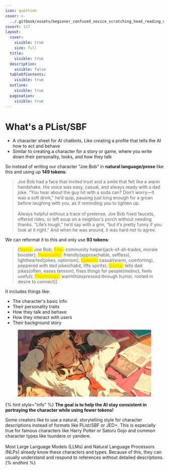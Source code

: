```yaml
---
icon: question
cover: >-
  ../.gitbook/assets/beginner_confused_novice_scratching_head_reading_d_e5648422-cabd-41aa-b491-d803016041ce_0.png
coverY: 117
layout:
  cover:
    visible: true
    size: full
  title:
    visible: true
  description:
    visible: false
  tableOfContents:
    visible: true
  outline:
    visible: true
  pagination:
    visible: true
---
```


# What's a PList/SBF

* A character sheet for AI chatbots, Like creating a profile that tells the AI how to act and behave
* Similar to creating a character for a story or game, where you write down their personality, looks, and how they talk

So instead of writing our character "Joe Bob" in **natural language/prose** like this and using up **149 tokens**:

> Joe Bob had a face that invited trust and a smile that felt like a warm handshake. His voice was easy, casual, and always ready with a dad joke. “You hear about the guy hit with a soda can? Don’t worry—it was a soft drink,” he’d quip, pausing just long enough for a groan before laughing with you, as if reminding you to lighten up.\
> \
> Always helpful without a trace of pretense, Joe Bob fixed faucets, offered rides, or left soup on a neighbor’s porch without needing thanks. “Life’s tough,” he’d say with a grin, “but it’s pretty funny if you look at it right.” And when he was around, it was hard not to agree.

We can reformat it to this and only use **93 tokens**:

> \[<mark style="color:orange;">Name:</mark> Joe Bob; <mark style="color:orange;">Role:</mark> community helper(jack-of-all-trades, morale booster); <mark style="color:orange;">Personality:</mark> friendly(approachable, selfless), lighthearted(jokes, optimism); <mark style="color:orange;">Speech:</mark> casual(warm, comforting), peppered with dad jokes(habit, lifts spirits); <mark style="color:orange;">Quirks:</mark> tells dad jokes(often, eases tension), fixes things for people(instinct, feels useful); <mark style="color:orange;">Psychology:</mark> warmth(expressed through humor, rooted in desire to connect)]

&#x20;It includes things like:

* The character's basic info
* Their personality traits
* How they talk and behave
* How they interact with users
* Their background story

<figure><img src="../.gitbook/assets/beginner_confused_novice_scratching_head_reading_d_e5648422-cabd-41aa-b491-d803016041ce_0.png" alt=""><figcaption></figcaption></figure>

{% hint style="info" %}
**The goal is to help the AI stay consistent in portraying the character while using fewer tokens!**

Some creators like to use a natural, storytelling style for character descriptions instead of formats like PList/SBF or JED+. This is especially true for famous characters like Harry Potter or Satoru Gojo and common character types like tsundere or yandere.\
\
Most Large Language Models (LLMs) and Natural Language Processors (NLPs) already know these characters and types. Because of this, they can usually understand and respond to references without detailed descriptions.
{% endhint %}
